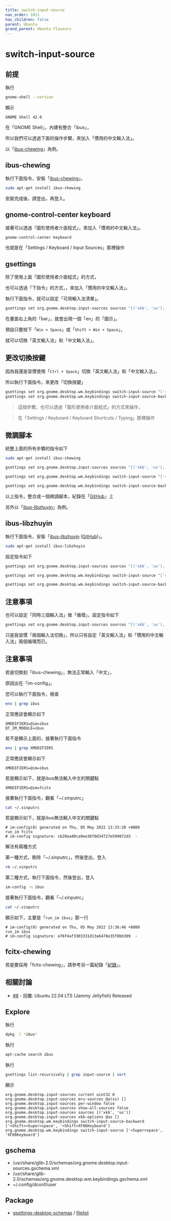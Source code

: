 ```yaml
---
title: switch-input-source
nav_order: 1011
has_children: false
parent: Ubuntu
grand_parent: Ubuntu Flavours
---
```



# switch-input-source


## 前提

執行

``` sh
gnome-shell --version
```

顯示

```
GNOME Shell 42.0
```

在「GNOME Shell」，內建有整合「ibus」，

所以我們可以透過下面的操作步驟，來加入「慣用的中文輸入法」。

以「[ibus-chewing](#ibus-chewing)」為例。


## ibus-chewing

執行下面指令，安裝「[ibus-chewing](https://packages.ubuntu.com/jammy/ibus-chewing)」。

``` sh
sudo apt-get install ibus-chewing
```

安裝完成後，請登出，再登入。


## gnome-control-center keyboard

接著可以透過「圖形使用者介面程式」，來加入「慣用的中文輸入法」。

``` sh
gnome-control-center keyboard
```

也就是在「Settings / Keyboard / Input Sources」那裡操作


## gsettings

除了使用上面「圖形使用者介面程式」的方式，

也可以透過「下指令」的方式，，來加入「慣用的中文輸入法」。

執行下面指令，就可以設定「可用輸入法清單」。

``` sh
gsettings set org.gnome.desktop.input-sources sources "[('xkb', 'us'), ('ibus', 'chewing')]"
```

在畫面右上角的「bar」，就會出現一個「en」的「圖示」。

預設只要按下「`Win + Space`」或「`Shift + Win + Space`」，

就可以切換「英文輸入法」和「中文輸入法」。

## 更改切換按鍵

因為我還是習慣使用「`Ctrl + Space`」切換「英文輸入法」和「中文輸入法」。

所以執行下面指令，來更改「切換按鍵」

``` sh
gsettings set org.gnome.desktop.wm.keybindings switch-input-source "['<Control>space', 'XF86Keyboard']"
gsettings set org.gnome.desktop.wm.keybindings switch-input-source-backward "['<Shift><Control>space', '<Shift>XF86Keyboard']"
```

> 這個步驟，也可以透過「圖形使用者介面程式」的方式來操作，

> 在「Settings / Keyboard / Keyboard Shortcuts / Typing」那裡操作


## 微調腳本

統整上面的所有步驟的指令如下

``` sh
sudo apt-get install ibus-chewing

gsettings set org.gnome.desktop.input-sources sources "[('xkb', 'us'), ('ibus', 'chewing')]"

gsettings set org.gnome.desktop.wm.keybindings switch-input-source "['<Control>space', 'XF86Keyboard']"

gsettings set org.gnome.desktop.wm.keybindings switch-input-source-backward "['<Shift><Control>space', '<Shift>XF86Keyboard']"
```

以上指令，整合成一個微調腳本，紀錄在「[GitHub](https://github.com/samwhelp/note-about-ubuntu/tree/gh-pages/_demo/adjustment/de/gnome-shell/part/switch-input-source)」上

另外以「[ibus-libzhuyin](#ibus-libzhuyin)」為例。


## ibus-libzhuyin

執行下面指令，安裝「[ibus-libzhuyin](https://packages.ubuntu.com/jammy/ibus-libzhuyin) ([GitHub](https://github.com/libzhuyin/ibus-libzhuyin))」。

``` sh
sudo apt-get install ibus-libzhuyin
```

設定指令如下

``` sh
gsettings set org.gnome.desktop.input-sources sources "[('xkb', 'us'), ('ibus', 'libzhuyin')]"

gsettings set org.gnome.desktop.wm.keybindings switch-input-source "['<Control>space', 'XF86Keyboard']"

gsettings set org.gnome.desktop.wm.keybindings switch-input-source-backward "['<Shift><Control>space', '<Shift>XF86Keyboard']"
```

## 注意事項

也可以設定「同時三個輸入法」做「循環」，設定指令如下

``` sh
gsettings set org.gnome.desktop.input-sources sources "[('xkb', 'us'), ('ibus', 'chewing'), ('ibus', 'libzhuyin')]"
```

只是我習慣「兩個輸入法切換」，所以只有設定「英文輸入法」和「慣用的中文輸入法」兩個循環而已。


## 注意事項

若是切換到「ibus-chewing」，無法正常輸入「中文」，

原因出在「im-config」。

您可以執行下面指令，檢查

``` sh
env | grep ibus
```

正常應該會顯示如下

```
XMODIFIERS=@im=ibus
QT_IM_MODULE=ibus
```

若不是顯示上面的，接著執行下面指令

``` sh
env | grep XMODIFIERS
```

正常應該會顯示如下

```
XMODIFIERS=@im=ibus
```

若是顯示如下，就是ibus無法輸入中文的關鍵點

```
XMODIFIERS=@im=fcitx
```

接著執行下面指令，觀看「~/.xinputrc」

``` sh
cat ~/.xinputrc
```

若是顯示如下，就是ibus無法輸入中文的關鍵點

```
# im-config(8) generated on Thu, 05 May 2022 13:33:20 +0800
run_im fcitx
# im-config signature: cb20aa40ca9ee36f0d34727e599072d3  -
```

解法有兩種方式

第一種方式，刪除「~/.xinputrc」，然後登出，登入

``` sh
rm ~/.xinputrc
```

第二種方式，執行下面指令，然後登出，登入

``` sh
im-config -n ibus
```

接著執行下面指令，觀看「~/.xinputrc」

``` sh
cat ~/.xinputrc
```

顯示如下，主要是「`run_im ibus`」那一行

```
# im-config(8) generated on Thu, 05 May 2022 13:36:46 +0800
run_im ibus
# im-config signature: e76f4af3303331d13a6478e35f0bb309  -
```


## fcitx-chewing

若是要採用「fcitx-chewing」，請參考另一篇紀錄「[紀錄](https://samwhelp.github.io/note-about-ubuntu/read/adjustment/env/im.html#fcitx-chwing)」。




## 相關討論

* [#8](https://www.ubuntu-tw.org/modules/newbb/viewtopic.php?post_id=363672#forumpost363672) - 回覆: Ubuntu 22.04 LTS (Jammy Jellyfish) Released


## Explore

執行

``` sh
dpkg -l *ibus*
```

執行

``` sh
apt-cache search ibus
```

執行

``` sh
gsettings list-recursively | grep input-source | sort
```

顯示

```
org.gnome.desktop.input-sources current uint32 0
org.gnome.desktop.input-sources mru-sources @a(ss) []
org.gnome.desktop.input-sources per-window false
org.gnome.desktop.input-sources show-all-sources false
org.gnome.desktop.input-sources sources [('xkb', 'us')]
org.gnome.desktop.input-sources xkb-options @as []
org.gnome.desktop.wm.keybindings switch-input-source-backward ['<Shift><Super>space', '<Shift>XF86Keyboard']
org.gnome.desktop.wm.keybindings switch-input-source ['<Super>space', 'XF86Keyboard']
```


## gschema

* /usr/share/glib-2.0/schemas/org.gnome.desktop.input-sources.gschema.xml
* /usr/share/glib-2.0/schemas/org.gnome.desktop.wm.keybindings.gschema.xml
* ~/.config/dconf/user


## Package

* [gsettings-desktop-schemas](https://packages.ubuntu.com/jammy/gsettings-desktop-schemas) / [filelist](https://packages.ubuntu.com/jammy/all/gsettings-desktop-schemas/filelist)

